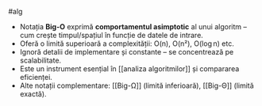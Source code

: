 #alg 

- Notația **Big-O** exprimă **comportamentul asimptotic** al unui algoritm – cum crește timpul/spațiul în funcție de datele de intrare.
- Oferă o limită superioară a complexității: O(n), O(n²), O(log n) etc.
- Ignoră detalii de implementare și constante – se concentrează pe scalabilitate.
- Este un instrument esențial în [[analiza algoritmilor]] și compararea eficienței.
- Alte notații complementare: [[Big-Ω]] (limită inferioară), [[Big-Θ]] (limită exactă).

